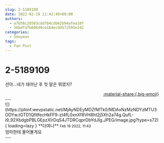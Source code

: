 ```yaml
---
slug: 2-5189109
date: 2022-02-19 11:42:49+09:00
authors:
  - a7b58c28503cdd704cdb62b94afea10f
  - 56bdfafb606d9ce1b4ecdd572595e242
categories:
  - Seoyeon
tags:
  - Fan Post
---
```


# 2-5189109

<div class="post-container" markdown="1">
<div class="content-container md-sidebar__scrollwrap" markdown="1">

션아...네가 태어난 후 첫 말은 뭐였지?

</div>
</div>

<div style="text-align: right;" markdown="1">
<a href="https://weverse.io/fromis9/fanpost/2-5189109" style="text-align: right;">:material-share:{.big-emoji}</a>
</div>
---

<div class="comments-container md-sidebar__scrollwrap" markdown="1">
<div class="comment" markdown="1">
<div class='id-container' markdown="1">
![](https://phinf.wevpstatic.net/MjAyNDEyMDZfMTk0/MDAxNzMzNDYzMTU3ODYw.tGTD1QfitfecHkFF9-zI4fL0xnXf8VH8ht2j5Xh2a74g.QufL-i9_92XbdgbPBLGEpzXIrDqS4JTDRCqprDbYdJIg.JPEG/image.jpg?type=s72){ loading=lazy }
**<span class="artist">더여니</span>** <small>Feb 19 2022, 11:43</small><br>
</div>
<div class='comment-body' markdown="1">
엄마한테 물어볼게요
</div>
</div>
</div>
---

